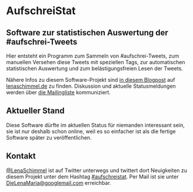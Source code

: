 # AufschreiStat

## Software zur statistischen Auswertung der #aufschrei-Tweets

Hier entsteht ein Programm zum Sammeln von #aufschrei-Tweets, zum manuellen Versehen diese Tweets mit speziellen Tags, zur automatischen statistischen Auswertung und zum belästigungsfreien Lesen der Tweets.

Nähere Infos zu diesem Software-Projekt sind [in diesem Blogpost](http://lenaschimmel.de/wordpress/index.php/2013/aufschreistat-statistische-analyse-des-aufschreis/) auf [lenaschimmel.de](http://lenaschimmel.de) zu finden. Diskussion und aktuelle Statusmeldungen werden über [die Mailingliste](https://groups.google.com/forum/#!forum/aufschreistat) kommuniziert.

## Aktueller Stand

Diese Software dürfte im aktuellen Status für niemanden interessant sein, sie ist nur deshalb schon online, weil es so einfacher ist als die fertige Software später zu veröffentlichen.

## Kontakt

[@LenaSchimmel](https://twitter.com/LenaSchimmel) ist auf Twitter unterwegs und twittert dort Neuigkeiten zu diesem Projekt unter dem Hashtag [#aufschreistat](https://twitter.com/search?q=%23aufschreistat&src=hash). Per Mail ist sie unter [DieLenaMaria@googlemail.com](mailto:DieLenaMaria@googlemail.com) erreichbar.




